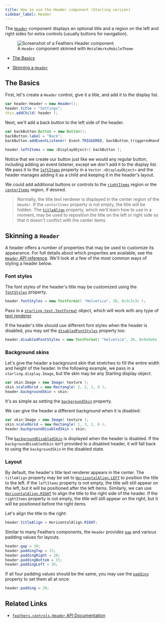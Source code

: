 ```yaml
---
title: How to use the Header component (Starling version)
sidebar_label: Header
---
```


The [`Header`](/api-reference/feathers/controls/Header.html) component displays an optional title and a region on the left and right sides for extra controls (usually buttons for navigation).

<figure>
<img src="/learn/as3-starling/images/header.png" srcset="/learn/as3-starling/images/header@2x.png 2x" alt="Screenshot of a Feathers Header component" />
<figcaption>A <code>Header</code> component skinned with <code>MetalWorksMobileTheme</code></figcaption>
</figure>

- [The Basics](#the-basics)

- [Skinning a `Header`](#skinning-a-header)

## The Basics

First, let's create a `Header` control, give it a title, and add it to the display list.

```actionscript
var header:Header = new Header();
header.title = "Settings";
this.addChild( header );
```

Next, we'll add a back button to the left side of the header.

```actionscript
var backButton:Button = new Button();
backButton.label = "Back";
backButton.addEventListener( Event.TRIGGERED, backButton_triggeredHandler );
 
header.leftItems = new <DisplayObject>[ backButton ];
```

Notice that we create our button just like we would any regular button, including adding an event listener, except we don't add it to the display list. We pass it to the [`leftItems`](/api-reference/feathers/controls/Header.html#leftItems) property in a `Vector.<DisplayObject>` and the header manages adding it as a child and keeping it in the header's layout.

We could add additional buttons or controls to the [`rightItems`](/api-reference/feathers/controls/Header.html#rightItems) region or the [`centerItems`](/api-reference/feathers/controls/Header.html#centerItems) region, if desired.

> Normally, the title text renderer is displayed in the center region of the `Header`. If the `centerItems` property is not empty, the title will be hidden. The [`titleAlign`](/api-reference/feathers/controls/Header.html#titleAlign) property, which we'll learn how to use in a moment, may be used to reposition the title on the left or right side so that it doesn't conflict with the center items.

## Skinning a `Header`

A header offers a number of properties that may be used to customize its appearance. For full details about which properties are available, see the [`Header` API reference](/api-reference/feathers/controls/Header.html). We'll look at a few of the most common ways of styling a header below.

### Font styles

The font styles of the header's title may be customized using the [`fontStyles`](/api-reference/feathers/controls/Header.html#fontStyles) property.

```actionscript
header.fontStyles = new TextFormat( "Helvetica", 20, 0x3c3c3c );
```

Pass in a [`starling.text.TextFormat`](http://doc.starling-framework.org/current/starling/text/TextFormat.html) object, which will work with any type of [text renderer](./text-renderers.md).

If the header's title should use different font styles when the header is disabled, you may set the [`disabledFontStyles`](/api-reference/feathers/controls/Header.html#disabledFontStyles) property too:

```actionscript
header.disabledFontStyles = new TextFormat( "Helvetica", 20, 0x9a9a9a );
```

### Background skins

Let's give the header a background skin that stretches to fill the entire width and height of the header. In the following example, we pass in a `starling.display.Image`, but the skin may be any Starling display object:

```actionscript
var skin:Image = new Image( texture );
skin.scale9Grid = new Rectangle( 2, 2, 1, 6 );
header.backgroundSkin = skin;
```

It's as simple as setting the [`backgroundSkin`](/api-reference/feathers/controls/Header.html#backgroundSkin) property.

We can give the header a different background when it is disabled:

```actionscript
var skin:Image = new Image( texture );
skin.scale9Grid = new Rectangle( 1, 3, 2, 6 );
header.backgroundDisabledSkin = skin;
```

The [`backgroundDisabledSkin`](/api-reference/feathers/controls/Header.html#backgroundDisabledSkin) is displayed when the header is disabled. If the `backgroundDisabledSkin` isn't provided to a disabled header, it will fall back to using the `backgroundSkin` in the disabled state.

### Layout

By default, the header's title text renderer appears in the center. The `titleAlign` property may be set to [`HorizontalAlign.LEFT`](/api-reference/feathers/layout/HorizontalAlign.html#LEFT) to position the title to the left. If the `leftItems` property is not empty, the title will still appear on the left, but it will be positioned after the left items. Similarly, we can use [`HorizontalAlign.RIGHT`](/api-reference/feathers/layout/HorizontalAlign.html#RIGHT) to align the title to the right side of the header. If the `rightItems` property is not empty, the title will still appear on the right, but it will be positioned before the right items.

Let's align the title to the right:

```actionscript
header.titleAlign = HorizontalAlign.RIGHT;
```

Similar to many Feathers components, the `Header` provides [`gap`](/api-reference/feathers/controls/Header.html#gap) and various padding values for layouts.

```actionscript
header.gap = 10;
header.paddingTop = 15;
header.paddingRight = 20;
header.paddingBottom = 15;
header.paddingLeft = 20;
```

If all four padding values should be the same, you may use the [`padding`](/api-reference/feathers/controls/Header.html#padding) property to set them all at once:

```actionscript
header.padding = 20;
```

## Related Links

- [`feathers.controls.Header` API Documentation](/api-reference/feathers/controls/Header.html)
